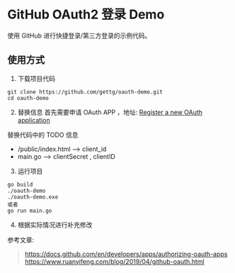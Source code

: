 # GitHub OAuth2 登录 Demo

使用 GitHub 进行快捷登录/第三方登录的示例代码。

## 使用方式

1. 下载项目代码
```
git clone https://github.com/gettg/oauth-demo.git
cd oauth-demo
```
2. 替换信息
首先需要申请 OAuth APP ，地址: [Register a new OAuth application](https://github.com/settings/applications/new)

替换代码中的 TODO 信息
- /public/index.html --> client_id
- main.go --> clientSecret , clientID

3. 运行项目
```
go build 
./oauth-demo
./oauth-demo.exe
或者
go run main.go
```
4. 根据实际情况进行补充修改
 

参考文章:
> https://docs.github.com/en/developers/apps/authorizing-oauth-apps
> https://www.ruanyifeng.com/blog/2019/04/github-oauth.html